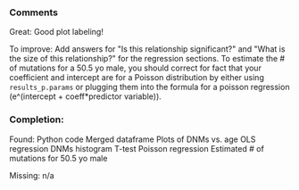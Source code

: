 ### Comments

Great: Good plot labeling!

To improve: Add answers for "Is this relationship significant?" and "What is the size of this relationship?" for the regression sections. To estimate the # of mutations for a 50.5 yo male, you should correct for fact that your coefficient and intercept are for a Poisson distribution by either using `results_p.params` or plugging them into the formula for a poisson regression (e^(intercept + coeff*predictor variable)).

### Completion:

Found:
Python code
Merged dataframe
Plots of DNMs vs. age
OLS regression
DNMs histogram
T-test
Poisson regression
Estimated # of mutations for 50.5 yo male

Missing:
n/a
